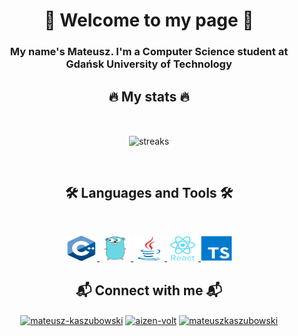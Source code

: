 <h1 align="center">👋 Welcome to my page 👋</h1>
<h3 align="center">My name's Mateusz. I'm a Computer Science student at Gdańsk University of Technology</h3>

<h2 align="center">🔥 My stats 🔥</h2>
&nbsp;
<p align="center"><img align="center" src="http://github-readme-streak-stats.herokuapp.com?user=aizen-volt&theme=dark&background=000000" alt="streaks" /></p>
 &nbsp;
 
<h2 align="center">🛠️ Languages and Tools 🛠️</h2>
<br>
<p align="center"> <a href="https://www.w3schools.com/cpp/" target="_blank" rel="noreferrer"> <img src="https://raw.githubusercontent.com/devicons/devicon/master/icons/cplusplus/cplusplus-original.svg" alt="cplusplus" width="50" height="40"/> </a> <a href="https://golang.org" target="_blank" rel="noreferrer"> <img src="https://raw.githubusercontent.com/devicons/devicon/master/icons/go/go-original.svg" alt="go" width="50" height="40"/> </a> <a href="https://www.java.com" target="_blank" rel="noreferrer"> <img src="https://raw.githubusercontent.com/devicons/devicon/master/icons/java/java-original.svg" alt="java" width="50" height="40"/> </a> <a href="https://reactjs.org/" target="_blank" rel="noreferrer"> <img src="https://raw.githubusercontent.com/devicons/devicon/master/icons/react/react-original-wordmark.svg" alt="react" width="50" height="40"/> </a> <a href="https://www.typescriptlang.org/" target="_blank" rel="noreferrer"> <img src="https://raw.githubusercontent.com/devicons/devicon/master/icons/typescript/typescript-original.svg" alt="typescript" width="50" height="40"/> </a> </p>

<h2 align="center">📬 Connect with me 📬</h2>
<p align="center">
<a href="https://linkedin.com/in/mateusz-kaszubowski" target="blank"><img align="center" src="https://raw.githubusercontent.com/rahuldkjain/github-profile-readme-generator/master/src/images/icons/Social/linked-in-alt.svg" alt="mateusz-kaszubowski" height="30" width="40" /></a>
<a href="https://www.leetcode.com/Aizenvolt" target="blank"><img align="center" src="https://raw.githubusercontent.com/rahuldkjain/github-profile-readme-generator/master/src/images/icons/Social/leet-code.svg" alt="aizen-volt" height="30" width="50" /></a>
<a href="https://www.youtube.com/channel/UCOM25OTP4NuNxIVPMz-CWgw" target="blank"><img align="center" src="https://raw.githubusercontent.com/rahuldkjain/github-profile-readme-generator/master/src/images/icons/Social/youtube.svg" alt="mateuszkaszubowski" height="30" width="50" /></a>
</p>
